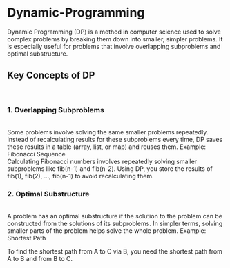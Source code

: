 # Dynamic-Programming
Dynamic Programming (DP) is a method in computer science used to solve complex problems by breaking them down into smaller, simpler problems. It is especially useful for problems that involve overlapping subproblems and optimal substructure.

<h2>Key Concepts of DP</h2>
</br>
<h3>1. Overlapping Subproblems</h3>
</br>
Some problems involve solving the same smaller problems repeatedly.
Instead of recalculating results for these subproblems every time, DP saves these results in a table (array, list, or map) and reuses them.
Example: Fibonacci Sequence

</br>
Calculating Fibonacci numbers involves repeatedly solving smaller subproblems like fib(n-1) and fib(n-2).
Using DP, you store the results of fib(1), fib(2), ..., fib(n-1) to avoid recalculating them.
</br>
<h3>2. Optimal Substructure</h3>
</br>
A problem has an optimal substructure if the solution to the problem can be constructed from the solutions of its subproblems.
In simpler terms, solving smaller parts of the problem helps solve the whole problem.
Example: Shortest Path

To find the shortest path from A to C via B, you need the shortest path from A to B and from B to C.


